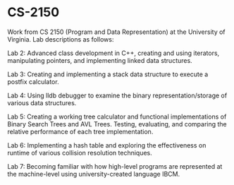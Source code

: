 # CS-2150
Work from CS 2150 (Program and Data Representation) at the University of Virginia.
Lab descriptions as follows:

Lab 2: Advanced class development in C++, creating and using iterators, manipulating pointers, and implementing linked data structures.

Lab 3: Creating and implementing a stack data structure to execute a postfix calculator.

Lab 4: Using lldb debugger to examine the binary representation/storage of various data structures.

Lab 5: Creating a working tree calculator and functional implementations of Binary Search Trees and AVL Trees. Testing, evaluating, and comparing the relative performance of each tree implementation.

Lab 6: Implementing a hash table and exploring the effectiveness on runtime of various collision resolution techniques.

Lab 7: Becoming familiar with how high-level programs are represented at the machine-level using university-created language IBCM.
